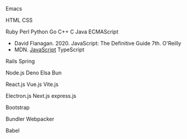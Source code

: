 Emacs

HTML
CSS

Ruby
Perl
Python
Go
C++
C
Java
ECMAScript
* David Flanagan. 2020. JavaScript: The Definitive Guide 7th. O'Reilly
* MDN. [JavaScript](https://developer.mozilla.org/en-US/docs/Web/JavaScript)
TypeScript

Rails
Spring

Node.js
Deno
Elsa
Bun

React.js
Vue.js
Vite.js

Electron.js
Next.js
express.js

Bootstrap

Bundler
Webpacker

Babel
